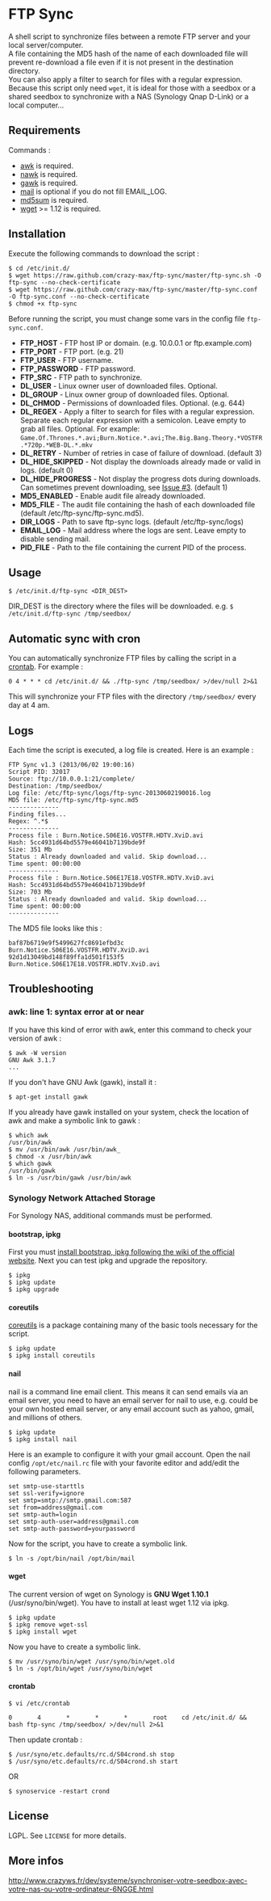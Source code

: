 # FTP Sync

A shell script to synchronize files between a remote FTP server and your local server/computer.<br />
A file containing the MD5 hash of the name of each downloaded file will prevent re-download a file even if it is not present in the destination directory.<br />
You can also apply a filter to search for files with a regular expression.<br />
Because this script only need ``wget``, it is ideal for those with a seedbox or a shared seedbox to synchronize with a NAS (Synology Qnap D-Link) or a local computer...

## Requirements

Commands :

* [awk](http://en.wikipedia.org/wiki/Awk) is required.
* [nawk](http://linux.die.net/man/1/nawk) is required.
* [gawk](http://www.gnu.org/software/gawk/) is required.
* [mail](http://linux.die.net/man/1/mail) is optional if you do not fill EMAIL_LOG.
* [md5sum](http://en.wikipedia.org/wiki/Md5sum) is required.
* [wget](http://en.wikipedia.org/wiki/Wget) >= 1.12 is required.

## Installation

Execute the following commands to download the script :
```console
$ cd /etc/init.d/
$ wget https://raw.github.com/crazy-max/ftp-sync/master/ftp-sync.sh -O ftp-sync --no-check-certificate
$ wget https://raw.github.com/crazy-max/ftp-sync/master/ftp-sync.conf -O ftp-sync.conf --no-check-certificate
$ chmod +x ftp-sync
```

Before running the script, you must change some vars in the config file ``ftp-sync.conf``.

* **FTP_HOST** - FTP host IP or domain. (e.g. 10.0.0.1 or ftp.example.com)
* **FTP_PORT** - FTP port. (e.g. 21)
* **FTP_USER** - FTP username.
* **FTP_PASSWORD** - FTP password.
* **FTP_SRC** - FTP path to synchronize.
* **DL_USER** - Linux owner user of downloaded files. Optional.
* **DL_GROUP** - Linux owner group of downloaded files. Optional.
* **DL_CHMOD** - Permissions of downloaded files. Optional. (e.g. 644)
* **DL_REGEX** - Apply a filter to search for files with a regular expression. Separate each regular expression with a semicolon. Leave empty to grab all files. Optional. For example: `Game.Of.Thrones.*.avi;Burn.Notice.*.avi;The.Big.Bang.Theory.*VOSTFR.*720p.*WEB-DL.*.mkv`
* **DL_RETRY** - Number of retries in case of failure of download. (default 3)
* **DL_HIDE_SKIPPED** - Not display the downloads already made ​​or valid in logs. (default 0)
* **DL_HIDE_PROGRESS** - Not display the progress dots during downloads. Can sometimes prevent downloading, see [Issue #3](https://github.com/crazy-max/ftp-sync/issues/3). (default 1)
* **MD5_ENABLED** - Enable audit file already downloaded.
* **MD5_FILE** - The audit file containing the hash of each downloaded file (default /etc/ftp-sync/ftp-sync.md5).
* **DIR_LOGS** - Path to save ftp-sync logs. (default /etc/ftp-sync/logs)
* **EMAIL_LOG** - Mail address where the logs are sent. Leave empty to disable sending mail.
* **PID_FILE** - Path to the file containing the current PID of the process.

## Usage

``$ /etc/init.d/ftp-sync <DIR_DEST>``

DIR_DEST is the directory where the files will be downloaded.
e.g. ``$ /etc/init.d/ftp-sync /tmp/seedbox/``

## Automatic sync with cron

You can automatically synchronize FTP files by calling the script in a [crontab](http://en.wikipedia.org/wiki/Crontab).
For example :

    0 4 * * * cd /etc/init.d/ && ./ftp-sync /tmp/seedbox/ >/dev/null 2>&1
	
This will synchronize your FTP files with the directory ``/tmp/seedbox/`` every day at 4 am.

## Logs

Each time the script is executed, a log file is created.
Here is an example :

```console
FTP Sync v1.3 (2013/06/02 19:00:16)
Script PID: 32017
Source: ftp://10.0.0.1:21/complete/
Destination: /tmp/seedbox/
Log file: /etc/ftp-sync/logs/ftp-sync-20130602190016.log
MD5 file: /etc/ftp-sync/ftp-sync.md5
--------------
Finding files...
Regex: ^.*$
--------------
Process file : Burn.Notice.S06E16.VOSTFR.HDTV.XviD.avi
Hash: 5cc4931d64bd5579e46041b7139bde9f
Size: 351 Mb
Status : Already downloaded and valid. Skip download...
Time spent: 00:00:00
--------------
Process file : Burn.Notice.S06E17E18.VOSTFR.HDTV.XviD.avi
Hash: 5cc4931d64bd5579e46041b7139bde9f
Size: 703 Mb
Status : Already downloaded and valid. Skip download...
Time spent: 00:00:00
--------------
```

The MD5 file looks like this :

```console
baf87b6719e9f5499627fc8691efbd3c Burn.Notice.S06E16.VOSTFR.HDTV.XviD.avi
92d1d13049bd148f89ffa1d501f153f5 Burn.Notice.S06E17E18.VOSTFR.HDTV.XviD.avi
```

## Troubleshooting

### awk: line 1: syntax error at or near

If you have this kind of error with awk, enter this command to check your version of awk :
```console
$ awk -W version
GNU Awk 3.1.7
...
```

If you don't have GNU Awk (gawk), install it :
```console
$ apt-get install gawk
```

If you already have gawk installed on your system, check the location of awk and make a symbolic link to gawk :
```console
$ which awk
/usr/bin/awk
$ mv /usr/bin/awk /usr/bin/awk_
$ chmod -x /usr/bin/awk
$ which gawk
/usr/bin/gawk
$ ln -s /usr/bin/gawk /usr/bin/awk
```

### Synology Network Attached Storage

For Synology NAS, additional commands must be performed.

#### bootstrap, ipkg

First you must [install bootstrap, ipkg following the wiki of the official website](http://forum.synology.com/wiki/index.php/Overview_on_modifying_the_Synology_Server,_bootstrap,_ipkg_etc#How_to_install_ipkg).
Next you can test ipkg and upgrade the repository.

```console
$ ipkg
$ ipkg update
$ ipkg upgrade
```

#### coreutils

[coreutils](http://en.wikipedia.org/wiki/GNU_Core_Utilities) is a package containing many of the basic tools necessary for the script.

```console
$ ipkg update
$ ipkg install coreutils
```

#### nail

nail is a command line email client. This means it can send emails via an email server, you need to have an email server for nail to use, e.g. could be your own hosted email server, or any email account such as yahoo, gmail, and millions of others.

```console
$ ipkg update
$ ipkg install nail
```

Here is an example to configure it with your gmail account.
Open the nail config ``/opt/etc/nail.rc`` file with your favorite editor and add/edit the following parameters.

```console
set smtp-use-starttls
set ssl-verify=ignore
set smtp=smtp://smtp.gmail.com:587
set from=address@gmail.com
set smtp-auth=login
set smtp-auth-user=address@gmail.com
set smtp-auth-password=yourpassword
```

Now for the script, you have to create a symbolic link.

```console
$ ln -s /opt/bin/nail /opt/bin/mail
```

#### wget

The current version of wget on Synology is **GNU Wget 1.10.1** (/usr/syno/bin/wget).
You have to install at least wget 1.12 via ipkg.

```console
$ ipkg update
$ ipkg remove wget-ssl
$ ipkg install wget
```

Now you have to create a symbolic link.

```console
$ mv /usr/syno/bin/wget /usr/syno/bin/wget.old
$ ln -s /opt/bin/wget /usr/syno/bin/wget
```

#### crontab

```console
$ vi /etc/crontab
```

```console
0       4       *       *       *       root    cd /etc/init.d/ && bash ftp-sync /tmp/seedbox/ >/dev/null 2>&1
```

Then update crontab :

```console
$ /usr/syno/etc.defaults/rc.d/S04crond.sh stop
$ /usr/syno/etc.defaults/rc.d/S04crond.sh start
```

OR

```console
$ synoservice -restart crond
```

## License

LGPL. See ``LICENSE`` for more details.

## More infos

http://www.crazyws.fr/dev/systeme/synchroniser-votre-seedbox-avec-votre-nas-ou-votre-ordinateur-6NGGE.html
